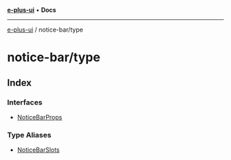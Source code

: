 [**e-plus-ui**](../../README.md) • **Docs**

***

[e-plus-ui](../../modules.md) / notice-bar/type

# notice-bar/type

## Index

### Interfaces

- [NoticeBarProps](interfaces/NoticeBarProps.md)

### Type Aliases

- [NoticeBarSlots](type-aliases/NoticeBarSlots.md)
